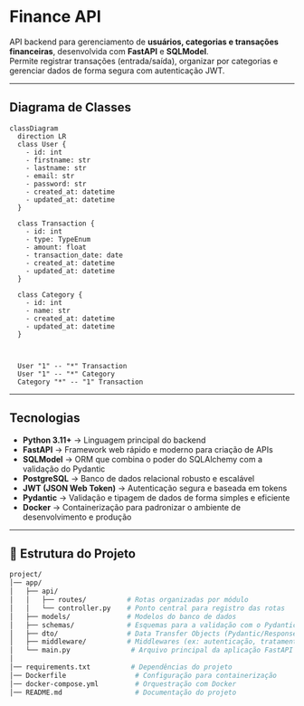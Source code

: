 # Finance API

API backend para gerenciamento de **usuários, categorias e transações financeiras**, desenvolvida com **FastAPI** e **SQLModel**.  
Permite registrar transações (entrada/saída), organizar por categorias e gerenciar dados de forma segura com autenticação JWT.

---

## Diagrama de Classes

```mermaid
classDiagram
  direction LR
  class User {
    - id: int
    - firstname: str
    - lastname: str
    - email: str
    - password: str
    - created_at: datetime
    - updated_at: datetime
  }

  class Transaction {
    - id: int
    - type: TypeEnum
    - amount: float
    - transaction_date: date
    - created_at: datetime
    - updated_at: datetime
  }

  class Category {
    - id: int
    - name: str
    - created_at: datetime
    - updated_at: datetime
  }


  
  User "1" -- "*" Transaction
  User "1" -- "*" Category
  Category "*" -- "1" Transaction
```
---

## Tecnologias

- **Python 3.11+** → Linguagem principal do backend  
- **FastAPI** → Framework web rápido e moderno para criação de APIs  
- **SQLModel** → ORM que combina o poder do SQLAlchemy com a validação do Pydantic  
- **PostgreSQL** → Banco de dados relacional robusto e escalável  
- **JWT (JSON Web Token)** → Autenticação segura e baseada em tokens  
- **Pydantic** → Validação e tipagem de dados de forma simples e eficiente  
- **Docker** → Containerização para padronizar o ambiente de desenvolvimento e produção  

---

## 📂 Estrutura do Projeto

```bash
project/
│── app/
│   ├── api/
│   │   ├── routes/          # Rotas organizadas por módulo
│   │   └── controller.py    # Ponto central para registro das rotas
│   ├── models/              # Modelos do banco de dados
│   ├── schemas/             # Esquemas para a validação com o Pydantic
│   ├── dto/                 # Data Transfer Objects (Pydantic/Response/Request)
│   ├── middleware/          # Middlewares (ex: autenticação, tratamento de erros)
│   └── main.py               # Arquivo principal da aplicação FastAPI
│
│── requirements.txt          # Dependências do projeto
│── Dockerfile                 # Configuração para containerização
│── docker-compose.yml         # Orquestração com Docker
│── README.md                  # Documentação do projeto

```